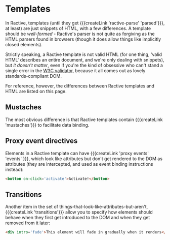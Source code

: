 # Templates

In Ractive, templates (until they get {{{createLink 'ractive-parse' 'parsed'}}}, at least) are just snippets of HTML, with a few differences. A template should be *well-formed* - Ractive's parser is not quite as forgiving as the HTML parsers found in browsers (though it does allow things like implicitly closed elements).

Strictly speaking, a Ractive template is not valid HTML (for one thing, 'valid HTML' describes an entire document, and we're only dealing with snippets), but *it doesn't matter*, even if you're the kind of obsessive who can't stand a single error in the [W3C validator](http://validator.w3.org/), because it all comes out as lovely standards-compliant DOM.

For reference, however, the differences between Ractive templates and HTML are listed on this page.

## Mustaches

The most obvious difference is that Ractive templates contain {{{createLink 'mustaches'}}} to facilitate data binding.

## Proxy event directives

Elements in a Ractive template can have {{{createLink 'proxy events' 'events' }}}, which look like attributes but don't get rendered to the DOM as attributes (they are intercepted, and used as event binding instructions instead):

```html
<button on-click='activate'>Activate!</button>
```

## Transitions

Another item in the set of things-that-look-like-attributes-but-aren't, {{{createLink 'transitions'}}} allow you to specify how elements should behave when they first get introduced to the DOM and when they get removed from it later:

```html
<div intro='fade'>This element will fade in gradually when it renders</div>
```
